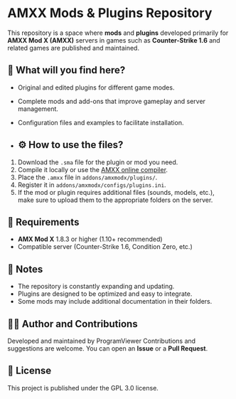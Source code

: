 # AMXX Mods & Plugins Repository

This repository is a space where **mods** and **plugins** developed primarily for **AMXX Mod X (AMXX)** servers in games such as **Counter-Strike 1.6** and related games are published and maintained.

## 🚀 What will you find here?

- Original and edited plugins for different game modes.
- Complete mods and add-ons that improve gameplay and server management.
- Configuration files and examples to facilitate installation.

- ## ⚙️ How to use the files?

1. Download the `.sma` file for the plugin or mod you need.
2. Compile it locally or use the [AMXX online compiler](https://www.amxmodx.org/webcompiler.cgi).
3. Place the `.amxx` file in `addons/amxmodx/plugins/`.
4. Register it in `addons/amxmodx/configs/plugins.ini`.
5. If the mod or plugin requires additional files (sounds, models, etc.), make sure to upload them to the appropriate folders on the server.

## 📌 Requirements

- **AMX Mod X** 1.8.3 or higher (1.10+ recommended)
- Compatible server (Counter-Strike 1.6, Condition Zero, etc.)

## 📝 Notes

- The repository is constantly expanding and updating.
- Plugins are designed to be optimized and easy to integrate.
- Some mods may include additional documentation in their folders.

## 👨‍💻 Author and Contributions

Developed and maintained by ProgramViewer
Contributions and suggestions are welcome. You can open an **Issue** or a **Pull Request**.

## 📜 License

This project is published under the GPL 3.0 license.
